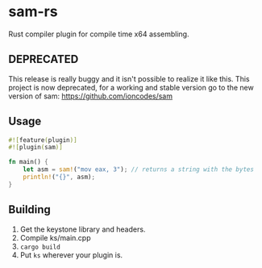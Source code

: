 # sam-rs
Rust compiler plugin for compile time x64 assembling.

## DEPRECATED
This release is really buggy and it isn't possible to realize it like this. This project is now deprecated, for a working and stable version go to the new version of sam: https://github.com/ioncodes/sam

## Usage
```rust
#![feature(plugin)]
#![plugin(sam)]

fn main() {
	let asm = sam!("mov eax, 3"); // returns a string with the bytes
	println!("{}", asm);
}
```

## Building
1. Get the keystone library and headers.
2. Compile ks/main.cpp
3. ```cargo build```
4. Put ```ks``` wherever your plugin is.
